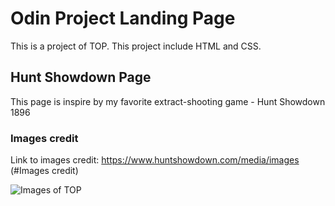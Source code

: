 # Odin Project Landing Page

This is a project of TOP. This project include HTML and CSS.

## Hunt Showdown Page

This page is inspire by my favorite extract-shooting game - Hunt Showdown 1896

### Images credit

Link to images credit: https://www.huntshowdown.com/media/images (#Images credit)

![Images of TOP](https://www.skillfinder.com.au/media/wysiwyg/the-odin-project-logo-skill-finder-partners-page.png)
